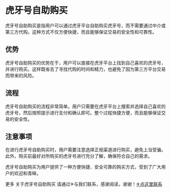 # 虎牙号自助购买

虎牙号自助购买是指用户可以通过虎牙平台自助购买虎牙号，而不需要通过中介或第三方代购。这种方式不仅方便快捷，而且能够保证交易的安全性和可靠性。

## 优势

虎牙号自助购买的优势在于，用户可以直接在虎牙平台上找到自己喜欢的虎牙号，并进行购买。这样既省去了寻找代购的时间和精力，也避免了因为第三方平台交易而带来的风险。

## 流程

虎牙号自助购买的流程非常简单。用户只需要在虎牙平台上搜索并选择自己喜欢的虎牙号，然后按照提示进行支付和确认即可。整个过程快捷方便，而且能够保证交易的安全性。

## 注意事项

在进行虎牙号自助购买时，用户需要注意选择正规渠道进行购买，避免上当受骗。此外，购买前最好对所购买的虎牙号进行充分了解，确保符合自己的需求。

虎牙号自助购买为用户提供了一种方便快捷、安全可靠的购买方式，受到了广大用户的欢迎和青睐。

更多 关于虎牙号自助购买 请通过✈与我们联系，感谢阅读，谢谢！[✈点这里联系](https://w.k02.cc)